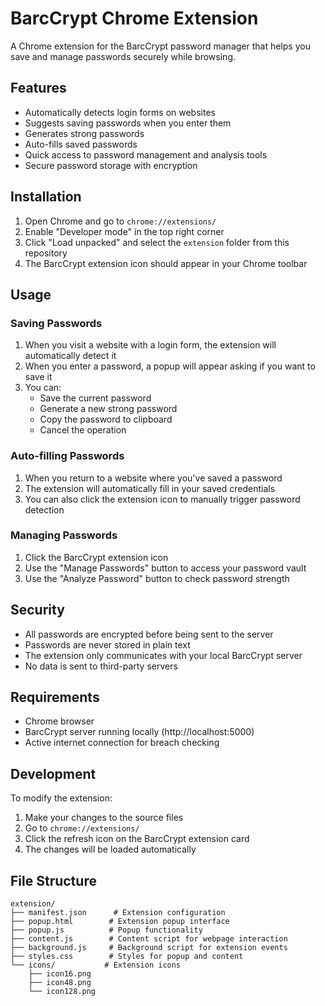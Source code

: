 # BarcCrypt Chrome Extension

A Chrome extension for the BarcCrypt password manager that helps you save and manage passwords securely while browsing.

## Features

- Automatically detects login forms on websites
- Suggests saving passwords when you enter them
- Generates strong passwords
- Auto-fills saved passwords
- Quick access to password management and analysis tools
- Secure password storage with encryption

## Installation

1. Open Chrome and go to `chrome://extensions/`
2. Enable "Developer mode" in the top right corner
3. Click "Load unpacked" and select the `extension` folder from this repository
4. The BarcCrypt extension icon should appear in your Chrome toolbar

## Usage

### Saving Passwords

1. When you visit a website with a login form, the extension will automatically detect it
2. When you enter a password, a popup will appear asking if you want to save it
3. You can:
   - Save the current password
   - Generate a new strong password
   - Copy the password to clipboard
   - Cancel the operation

### Auto-filling Passwords

1. When you return to a website where you've saved a password
2. The extension will automatically fill in your saved credentials
3. You can also click the extension icon to manually trigger password detection

### Managing Passwords

1. Click the BarcCrypt extension icon
2. Use the "Manage Passwords" button to access your password vault
3. Use the "Analyze Password" button to check password strength

## Security

- All passwords are encrypted before being sent to the server
- Passwords are never stored in plain text
- The extension only communicates with your local BarcCrypt server
- No data is sent to third-party servers

## Requirements

- Chrome browser
- BarcCrypt server running locally (http://localhost:5000)
- Active internet connection for breach checking

## Development

To modify the extension:

1. Make your changes to the source files
2. Go to `chrome://extensions/`
3. Click the refresh icon on the BarcCrypt extension card
4. The changes will be loaded automatically

## File Structure

```
extension/
├── manifest.json      # Extension configuration
├── popup.html        # Extension popup interface
├── popup.js          # Popup functionality
├── content.js        # Content script for webpage interaction
├── background.js     # Background script for extension events
├── styles.css        # Styles for popup and content
└── icons/           # Extension icons
    ├── icon16.png
    ├── icon48.png
    └── icon128.png
``` 